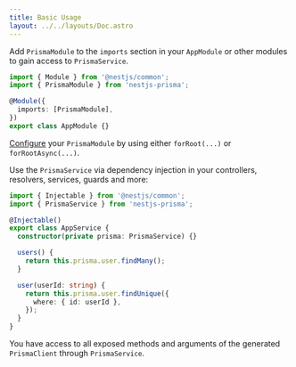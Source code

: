 ```yaml
---
title: Basic Usage
layout: ../../layouts/Doc.astro
---
```


Add `PrismaModule` to the `imports` section in your `AppModule` or other modules to gain access to `PrismaService`.

```ts
import { Module } from '@nestjs/common';
import { PrismaModule } from 'nestjs-prisma';

@Module({
  imports: [PrismaModule],
})
export class AppModule {}
```

[Configure](/docs/configuration) your `PrismaModule` by using either `forRoot(...)` or `forRootAsync(...)`.

Use the `PrismaService` via dependency injection in your controllers, resolvers, services, guards and more:

```ts
import { Injectable } from '@nestjs/common';
import { PrismaService } from 'nestjs-prisma';

@Injectable()
export class AppService {
  constructor(private prisma: PrismaService) {}

  users() {
    return this.prisma.user.findMany();
  }

  user(userId: string) {
    return this.prisma.user.findUnique({
      where: { id: userId },
    });
  }
}
```

You have access to all exposed methods and arguments of the generated `PrismaClient` through `PrismaService`.
